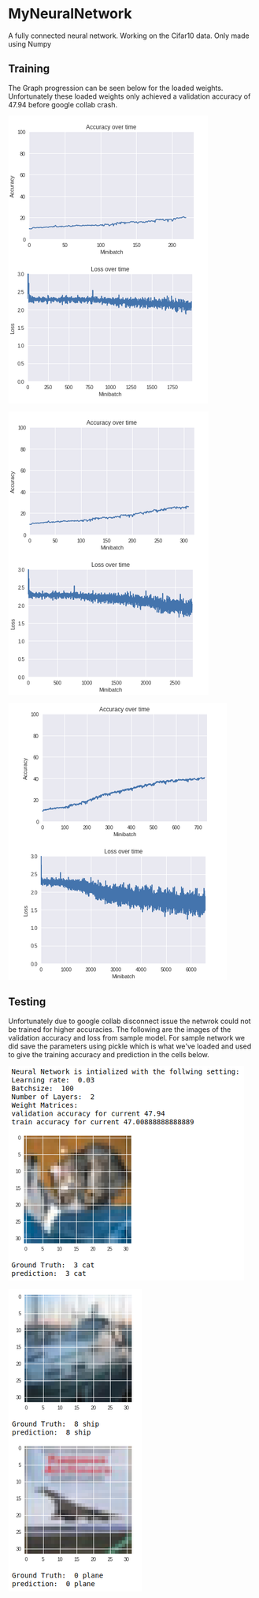 # MyNeuralNetwork
A fully connected neural network. Working on the Cifar10 data. Only made using Numpy

## Training
The Graph progression can be seen below for the loaded weights. Unfortunately these loaded weights only achieved a validation accuracy of 47.94 before google collab crash. 

![alt text](https://github.com/s-abdullah/MyNeuralNetwork/blob/master/Images/p1.png)



![alt text](https://github.com/s-abdullah/MyNeuralNetwork/blob/master/Images/p2.png)



![alt text](https://github.com/s-abdullah/MyNeuralNetwork/blob/master/Images/p3.png)

## Testing
Unfortunately due to google collab disconnect issue the netwrok could not be trained for higher accuracies. The following are the images of the validation accuracy and loss from sample model. For sample network we did save the parameters using pickle which is what we've loaded and used to give the training accuracy and prediction in the cells below. 


![alt text](https://github.com/s-abdullah/MyNeuralNetwork/blob/master/Images/w.png)





![alt text](https://github.com/s-abdullah/MyNeuralNetwork/blob/master/Images/wt.png)
